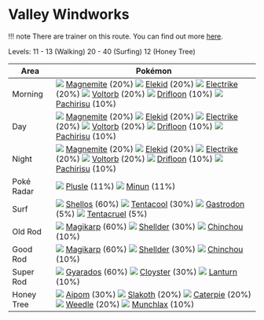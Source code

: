 # Valley Windworks

!!! note
    There are trainer on this route. You can find out more [here](/trainer_changes/valley_windworks/).

Levels: 11 - 13 (Walking) 20 - 40 (Surfing) 12 (Honey Tree)

Area       | Pokémon
---        | ---
Morning    | ![][081]  [Magnemite] (20%) ![][239]  [Elekid] (20%) ![][309]  [Electrike] (20%)  ![][100]  [Voltorb] (20%) ![][425]  [Drifloon] (10%) ![][417]  [Pachirisu] (10%)<br>
Day        | ![][081]  [Magnemite] (20%) ![][239]  [Elekid] (20%) ![][309]  [Electrike] (20%)  ![][100]  [Voltorb] (20%) ![][425]  [Drifloon] (10%) ![][417]  [Pachirisu] (10%)<br>
Night      | ![][081]  [Magnemite] (20%) ![][239]  [Elekid] (20%) ![][309]  [Electrike] (20%)  ![][100]  [Voltorb] (20%) ![][425]  [Drifloon] (10%) ![][417]  [Pachirisu] (10%)<br>
Poké Radar | ![][311]  [Plusle] (11%) ![][312]  [Minun] (11%)
Surf       | ![][422]  [Shellos] (60%) ![][072]  [Tentacool] (30%) ![][423]  [Gastrodon] (5%)  ![][073]  [Tentacruel] (5%)
Old Rod    | ![][129]  [Magikarp] (60%) ![][090]  [Shellder] (30%) ![][170]  [Chinchou] (10%)
Good Rod   | ![][129]  [Magikarp] (60%) ![][090]  [Shellder] (30%) ![][170]  [Chinchou] (10%)
Super Rod  | ![][130]  [Gyarados] (60%) ![][091]  [Cloyster] (30%) ![][171]  [Lanturn] (10%)
Honey Tree | ![][190]  [Aipom] (30%) ![][287]  [Slakoth] (20%) ![][010]  [Caterpie] (20%)  ![][013]  [Weedle] (20%) ![][446]  [Munchlax] (10%)


[Caterpie]: /pokemon_changes/010/
[Weedle]: /pokemon_changes/013/
[Tentacool]: /pokemon_changes/072/
[Tentacruel]: /pokemon_changes/073/
[Magnemite]: /pokemon_changes/081/
[Shellder]: /pokemon_changes/090/
[Cloyster]: /pokemon_changes/091/
[Voltorb]: /pokemon_changes/100/
[Magikarp]: /pokemon_changes/129/
[Gyarados]: /pokemon_changes/130/
[Chinchou]: /pokemon_changes/170/
[Lanturn]: /pokemon_changes/171/
[Aipom]: /pokemon_changes/190/
[Elekid]: /pokemon_changes/239/
[Slakoth]: /pokemon_changes/287/
[Electrike]: /pokemon_changes/309/
[Plusle]: /pokemon_changes/311/
[Minun]: /pokemon_changes/312/
[Pachirisu]: /pokemon_changes/417/
[Shellos]: /pokemon_changes/422/
[Gastrodon]: /pokemon_changes/423/
[Drifloon]: /pokemon_changes/425/
[Munchlax]: /pokemon_changes/446/
[010]: /img/pokemon/010.png
[013]: /img/pokemon/013.png
[072]: /img/pokemon/072.png
[073]: /img/pokemon/073.png
[081]: /img/pokemon/081.png
[090]: /img/pokemon/090.png
[091]: /img/pokemon/091.png
[100]: /img/pokemon/100.png
[129]: /img/pokemon/129.png
[130]: /img/pokemon/130.png
[170]: /img/pokemon/170.png
[171]: /img/pokemon/171.png
[190]: /img/pokemon/190.png
[239]: /img/pokemon/239.png
[287]: /img/pokemon/287.png
[309]: /img/pokemon/309.png
[311]: /img/pokemon/311.png
[312]: /img/pokemon/312.png
[417]: /img/pokemon/417.png
[422]: /img/pokemon/422.png
[423]: /img/pokemon/423.png
[425]: /img/pokemon/425.png
[446]: /img/pokemon/446.png

